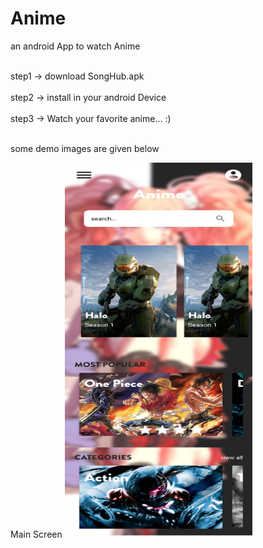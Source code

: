 # Anime
 an android App to watch Anime

<br>step1 -> download SongHub.apk <br/>
<br>step2 -> install in your android Device <br/>
<br>step3 -> Watch your favorite anime... :) <br/>

<br>some demo images are given below<br/>

Main Screen 
<img src="https://github.com/Shivanshsinghfrosty/Anime/blob/main/image/main.jpeg" width="300" height="600" />


